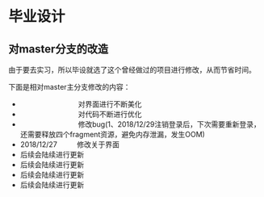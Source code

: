 # 毕业设计 
## 对master分支的改造
 由于要去实习，所以毕设就选了这个曾经做过的项目进行修改，从而节省时间。
 
 
  下面是相对master主分支修改的内容：
 
 
 * &nbsp; &nbsp; &nbsp; &nbsp; &nbsp; &nbsp; &nbsp; &nbsp; &nbsp; &nbsp; &nbsp;&nbsp; &nbsp; &nbsp; &nbsp;  对界面进行不断美化
 * &nbsp; &nbsp; &nbsp; &nbsp; &nbsp; &nbsp; &nbsp; &nbsp; &nbsp; &nbsp; &nbsp;&nbsp; &nbsp; &nbsp; &nbsp;  对代码不断进行优化
  * &nbsp; &nbsp; &nbsp; &nbsp; &nbsp; &nbsp; &nbsp; &nbsp; &nbsp; &nbsp; &nbsp;&nbsp; &nbsp; &nbsp; &nbsp;  修改bug(1、2018/12/29注销登录后，下次需要重新登录，还需要释放四个fragment资源，避免内存泄漏，发生OOM)
 * 2018/12/27&nbsp; &nbsp;&nbsp; &nbsp;&nbsp; &nbsp;   修改关于界面 
 * 后续会陆续进行更新
 * 后续会陆续进行更新
 * 后续会陆续进行更新
 * 后续会陆续进行更新 
